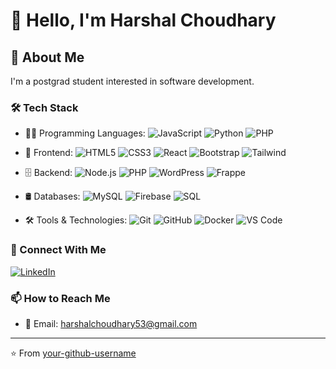 # 👋 Hello, I'm Harshal Choudhary

## 🚀 About Me
I'm a postgrad student interested in software development.

### 🛠️ Tech Stack

- 👨‍💻 Programming Languages:
  ![JavaScript](https://img.shields.io/badge/JavaScript-F7DF1E?style=flat&logo=javascript&logoColor=black)
  ![Python](https://img.shields.io/badge/Python-3776AB?style=flat&logo=python&logoColor=white)
  ![PHP](https://img.shields.io/badge/PHP-777BB4?style=flat&logo=php&logoColor=white)

- 🎨 Frontend:
  ![HTML5](https://img.shields.io/badge/HTML5-E34F26?style=flat&logo=html5&logoColor=white)
  ![CSS3](https://img.shields.io/badge/CSS3-1572B6?style=flat&logo=css3&logoColor=white)
  ![React](https://img.shields.io/badge/React-20232A?style=flat&logo=react&logoColor=61DAFB)
  ![Bootstrap](https://img.shields.io/badge/Bootstrap-563D7C?style=flat&logo=bootstrap&logoColor=white)
  ![Tailwind](https://img.shields.io/badge/Tailwind_CSS-38B2AC?style=flat&logo=tailwind-css&logoColor=white)

- 🗄️ Backend:
  ![Node.js](https://img.shields.io/badge/Node.js-43853D?style=flat&logo=node.js&logoColor=white)
  ![PHP](https://img.shields.io/badge/PHP-777BB4?style=flat&logo=php&logoColor=white)
  ![WordPress](https://img.shields.io/badge/WordPress-21759B?style=flat&logo=wordpress&logoColor=white)
  ![Frappe](https://img.shields.io/badge/Frappe-0089FF?style=flat&logo=frappé&logoColor=white)

- 🛢️ Databases:
  ![MySQL](https://img.shields.io/badge/MySQL-005C84?style=flat&logo=mysql&logoColor=white)
  ![Firebase](https://img.shields.io/badge/Firebase-039BE5?style=flat&logo=Firebase&logoColor=white)
  ![SQL](https://img.shields.io/badge/SQL-003B57?style=flat&logo=sqlite&logoColor=white)

- 🛠️ Tools & Technologies:
  ![Git](https://img.shields.io/badge/Git-F05032?style=flat&logo=git&logoColor=white)
  ![GitHub](https://img.shields.io/badge/GitHub-181717?style=flat&logo=github&logoColor=white)
  ![Docker](https://img.shields.io/badge/Docker-2496ED?style=flat&logo=docker&logoColor=white)
  ![VS Code](https://img.shields.io/badge/VS_Code-007ACC?style=flat&logo=visual-studio-code&logoColor=white)







### 🤝 Connect With Me
[![LinkedIn](https://img.shields.io/badge/LinkedIn-0077B5?style=for-the-badge&logo=linkedin&logoColor=white)](https://www.linkedin.com/in/harshal-choudhary-848440223/)

### 📫 How to Reach Me
- 📧 Email: harshalchoudhary53@gmail.com

---
⭐️ From [your-github-username](https://github.com/your-github-username)

